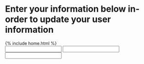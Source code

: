 # Enter your information below in-order to update your user information

<!DOCTYPE html>
<html lang="en">
<head>
    <meta charset="UTF-8">
    <meta http-equiv="X-UA-Compatible" content="IE=edge">
    <meta name="viewport" content="width=device-width, initial-scale=1.0">
    <title>User Customization</title>
    {% include home.html %}
</head>

<body>
    <div class="customWrap">
        <div class="userData">
            <input type="text">
            <input type="number">
            <input type="number">
        </div>
    </div>
</body>
</html>